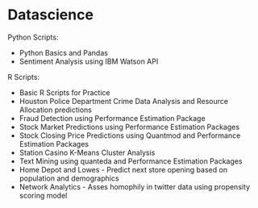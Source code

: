 # Datascience

Python Scripts:

* Python Basics and Pandas
* Sentiment Analysis using IBM Watson API

R Scripts:

* Basic R Scripts for Practice
* Houston Police Department Crime Data Analysis and Resource Allocation predictions
* Fraud Detection using Performance Estimation Package
* Stock Market Predictions using Performance Estimation Packages
* Stock Closing Price Predictions using Quantmod and Performance Estimation Packages
* Station Casino K-Means Cluster Analysis
* Text Mining using quanteda and Performance Estimation Packages
* Home Depot and Lowes - Predict next store opening based on population and demographics
* Network Analytics - Asses homophily in twitter data using propensity scoring model
